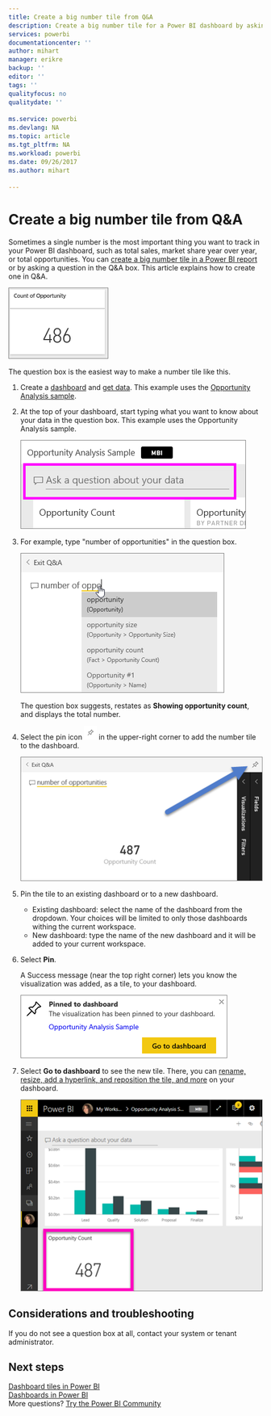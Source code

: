 ```yaml
---
title: Create a big number tile from Q&A
description: Create a big number tile for a Power BI dashboard by asking a question
services: powerbi
documentationcenter: ''
author: mihart
manager: erikre
backup: ''
editor: ''
tags: ''
qualityfocus: no
qualitydate: ''

ms.service: powerbi
ms.devlang: NA
ms.topic: article
ms.tgt_pltfrm: NA
ms.workload: powerbi
ms.date: 09/26/2017
ms.author: mihart

---
```

# Create a big number tile from Q&A
Sometimes a single number is the most important thing you want to track in your Power BI dashboard, such as total sales, market share year over year, or total opportunities. You can [create a big number tile in a Power BI report](power-bi-visualization-big-number-report.md) or by asking a question in the Q&A box. This article explains how to create one in Q&A.

![](media/power-bi-visualization-big-number/pbi_opptuntiescard.png)

The question box is the easiest way to make a number tile like this.

1. Create a [dashboard](powerbi-service-dashboards.md) and [get data](service-get-data.md). This example uses the [Opportunity Analysis sample](sample-opportunity-analysis.md).
2. At the top of your dashboard, start typing what you want to know about your data in the question box. This example uses the Opportunity Analysis sample.
   
   ![](media/power-bi-visualization-big-number/power-bi-q-and-a-box.png)
3. For example, type "number of opportunities" in the question box.
   
   ![](media/power-bi-visualization-big-number/power-bi-ask.png)
   
   The question box suggests, restates as **Showing opportunity count**, and displays the total number.  
4. Select the pin icon ![](media/power-bi-visualization-big-number/pbi_pintile.png) in the upper-right corner to add the number tile to the dashboard. 
   
   ![](media/power-bi-visualization-big-number/power-bi-pin.png)
5. Pin the tile to an existing dashboard or to a new dashboard. 
   
   * Existing dashboard: select the name of the dashboard from the dropdown. Your choices will be limited to only those dashboards withing the current workspace.
   * New dashboard: type the name of the new dashboard and it will be added to your current workspace.
6. Select **Pin**.
   
   A Success message (near the top right corner) lets you know the visualization was added, as a tile, to your dashboard.  
   
   ![](media/power-bi-visualization-big-number/power-bi-success.png)
7. Select **Go to dashboard** to see the new tile. There, you can [rename, resize, add a hyperlink, and reposition the tile, and more](powerbi-service-edit-a-tile-in-a-dashboard.md) on your dashboard. 
   
   ![](media/power-bi-visualization-big-number/power-bi-pinned.png)

## Considerations and troubleshooting
If you do not see a question box at all, contact your system or tenant administrator.

## Next steps
[Dashboard tiles in Power BI](powerbi-service-dashboard-tiles.md)  
[Dashboards in Power BI](powerbi-service-dashboards.md)  
More questions? [Try the Power BI Community](http://community.powerbi.com/)

